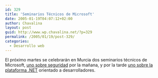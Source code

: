 ```yaml
---
id: 329
title: 'Seminarios Técnicos de Microsoft'
date: 2005-01-19T04:07:12+02:00
author: Chavalina
layout: post
guid: http://www.wp.chavalina.net/?p=329
permalink: /2005/01/19/post-329/
categories:
  - Desarrollo web
---
```

El próximo martes se celebrarán en Murcia dos seminarios técnicos de Microsoft, <a href="http://www.microsoft.com/spain/technet/jornadas/gira/default.asp#jornadas" target="_blank">uno sobre seguridad</a> por la mañana, y por la tarde <a href="http://msevents-eu.microsoft.com/cui/EventDetail.aspx?culture=es-ES&EventID=118754225&EventCategory=1" target="_blank">uno sobre la plataforma .NET</a> orientado a desarrolladores.